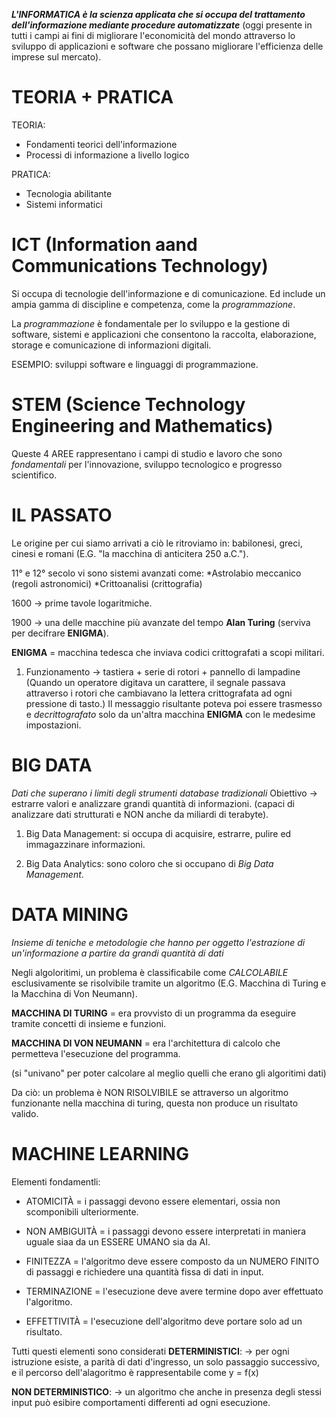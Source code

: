 ***L'INFORMATICA è la scienza applicata che si occupa del trattamento dell'informazione mediante procedure automatizzate***
(oggi presente in tutti i campi ai fini di migliorare l'economicità del mondo attraverso lo sviluppo di applicazioni e software che possano migliorare l'efficienza delle imprese sul mercato).

# TEORIA + PRATICA
TEORIA:
* Fondamenti teorici dell'informazione
* Processi di informazione a livello logico

PRATICA:
* Tecnologia abilitante
* Sistemi informatici


# ICT (Information aand Communications Technology)
Si occupa di tecnologie dell'informazione e di comunicazione.
Ed include un ampia gamma di discipline e competenza, come la *programmazione*.

La *programmazione* è fondamentale per lo sviluppo e la gestione di software, sistemi e applicazioni che consentono la raccolta, elaborazione, storage e comunicazione di informazioni digitali.

ESEMPIO: sviluppi software e linguaggi di programmazione.


# STEM (Science Technology Engineering and Mathematics)
Queste 4 AREE rappresentano i campi di studio e lavoro che sono *fondamentali* per l'innovazione, sviluppo tecnologico e progresso scientifico.


# IL PASSATO
Le origine per cui siamo arrivati a ciò le ritroviamo in: babilonesi, greci, cinesi e romani (E.G. "la macchina di anticitera 250 a.C.").

11° e 12° secolo vi sono sistemi avanzati come:
*Astrolabio meccanico (regoli astronomici)
*Crittoanalisi (crittografia)

1600 -> prime tavole logaritmiche.

1900 -> una delle macchine più avanzate del tempo **Alan Turing** (serviva per decifrare **ENIGMA**).

**ENIGMA** = macchina tedesca che inviava codici crittografati a scopi militari.

1) Funzionamento -> tastiera + serie di rotori + pannello di lampadine
(Quando un operatore digitava un carattere, il segnale passava attraverso i rotori che cambiavano la lettera crittografata ad ogni pressione di tasto.)
Il messaggio risultante poteva poi essere trasmesso e *decrittografato* solo da un'altra macchina **ENIGMA** con le medesime impostazioni.





# BIG DATA
*Dati che superano i limiti degli strumenti database tradizionali*
Obiettivo -> estrarre valori e analizzare grandi quantità di informazioni.
(capaci di analizzare dati strutturati e NON anche da miliardi di terabyte).

1) Big Data Management: si occupa di acquisire, estrarre, pulire ed immagazzinare informazioni.

2) Big Data Analytics: sono coloro che si occupano di *Big Data Management*.


# DATA MINING
*Insieme di teniche e metodologie che hanno per oggetto l'estrazione di un'informazione a partire da grandi quantità di dati*

Negli algoloritimi, un problema è classificabile come *CALCOLABILE* esclusivamente se risolvibile tramite un algoritmo (E.G. Macchina di Turing e la Macchina di Von Neumann).

**MACCHINA DI TURING** = era provvisto di un programma da eseguire tramite concetti di insieme e funzioni.

**MACCHINA DI VON NEUMANN** = era l'architettura di calcolo che permetteva l'esecuzione del programma.

(si "univano" per poter calcolare al meglio quelli che erano gli algoritimi dati)

Da ciò: un problema è NON RISOLVIBILE se attraverso un algoritmo funzionante nella macchina di turing, questa non produce un risultato valido.

# MACHINE LEARNING
Elementi fondamentli:
* ATOMICITÀ = i passaggi devono essere elementari, ossia non scomponibili ulteriormente.

* NON AMBIGUITÀ = i passaggi devono essere interpretati in maniera uguale siaa da un ESSERE UMANO sia da AI.

* FINITEZZA = l'algoritmo deve essere composto da un NUMERO FINITO di passaggi e richiedere una quantità fissa di dati in input.

* TERMINAZIONE = l'esecuzione deve avere termine dopo aver effettuato l'algoritmo.

* EFFETTIVITÀ = l'esecuzione dell'algoritmo deve portare solo ad un risultato.

Tutti questi elementi sono considerati **DETERMINISTICI**:
-> per ogni istruzione esiste, a parità di dati d'ingresso, un solo passaggio successivo, e il percorso dell'alagoritmo è rappresentabile come y = f(x)

**NON DETERMINISTICO**:
-> un algoritmo che anche in presenza degli stessi input può esibire comportamenti differenti ad ogni esecuzione.